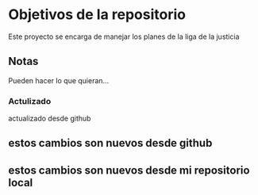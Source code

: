 # Objetivos de la repositorio

Este proyecto se encarga de manejar los planes de la liga de la justicia


## Notas
Pueden hacer lo que quieran...
### Actulizado
actualizado desde github

## estos cambios son nuevos desde github
## estos cambios son nuevos desde mi repositorio local

